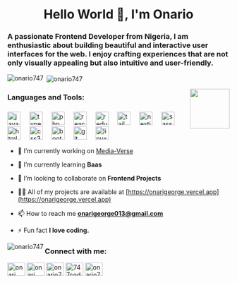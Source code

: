 <h1 align="center">Hello World 👋, I'm Onario</h1>
<h3 align="left">A passionate Frontend Developer from Nigeria, I am enthusiastic about building beautiful and interactive user interfaces for the web. I enjoy crafting experiences that are not only visually appealing but also intuitive and user-friendly.</h3>

<p><img align="left" src="https://github-readme-stats.vercel.app/api/top-langs?username=onario747&show_icons=true&theme=cobalt&locale=en&layout=compact" alt="onario747" /></p>

<p>&nbsp;<img align="center" src="https://github-readme-stats.vercel.app/api?username=onario747&show_icons=true&theme=cobalt&locale=en" alt="onario747" /></p>

<img align="right" height="90" src="https://media.giphy.com/media/v1.Y2lkPTc5MGI3NjExNTE3dXkybDdyODhwOTZmZWR5ZDRtc291aXExeDM5MzBmMTlvNzBzaSZlcD12MV9pbnRlcm5hbF9naWZfYnlfaWQmY3Q9Zw/jTNG3RF6EwbkpD4LZx/giphy.gif"  />
<h3 align="bottom">Languages and Tools:</h3>

###

<div align="left">
  <img src="https://cdn.jsdelivr.net/gh/devicons/devicon/icons/javascript/javascript-original.svg" height="30" alt="javascript logo"  />
  <img width="12" />
  <img src="https://cdn.jsdelivr.net/gh/devicons/devicon/icons/typescript/typescript-original.svg" height="30" alt="typescript logo"  />
  <img width="12" />
  <img src="https://cdn.jsdelivr.net/gh/devicons/devicon/icons/php/php-original.svg" height="30" alt="php logo"  />
  <img width="12" />
  <img src="https://cdn.jsdelivr.net/gh/devicons/devicon/icons/react/react-original.svg" height="30" alt="react logo"  />
  <img width="12" />
  <img src="https://cdn.jsdelivr.net/gh/devicons/devicon/icons/redux/redux-original.svg" height="30" alt="redux logo"  />
  <img width="12" />
  <img src="https://skillicons.dev/icons?i=tailwind" height="30" alt="tailwindcss logo"  />
  <img width="12" />
  <img src="https://skillicons.dev/icons?i=nextjs" height="30" alt="nextjs logo"  />
  <img width="12" />
  <img src="https://cdn.jsdelivr.net/gh/devicons/devicon/icons/sass/sass-original.svg" height="30" alt="sass logo"  />
  <img width="12" />
  <img src="https://cdn.jsdelivr.net/gh/devicons/devicon/icons/html5/html5-original.svg" height="30" alt="html5 logo"  />
  <img width="12" />
  <img src="https://cdn.jsdelivr.net/gh/devicons/devicon/icons/css3/css3-original.svg" height="30" alt="css3 logo"  />
  <img width="12" />
  <img src="https://cdn.jsdelivr.net/gh/devicons/devicon/icons/bootstrap/bootstrap-original.svg" height="30" alt="bootstrap logo"  />
  <img width="12" />
  <img src="https://cdn.jsdelivr.net/gh/devicons/devicon/icons/git/git-original.svg" height="30" alt="git logo"  />
  <img width="12" />
  <img src="https://cdn.jsdelivr.net/gh/devicons/devicon/icons/linux/linux-original.svg" height="30" alt="linux logo"  />
</div>

- 🔭 I’m currently working on [Media-Verse](https://media-verse-747.vercel.app)

- 🌱 I’m currently learning **Baas**

- 👯 I’m looking to collaborate on **Frontend Projects**

- 👨‍💻 All of my projects are available at [https://onarigeorge.vercel.app](https://onarigeorge.vercel.app)

- 📫 How to reach me **onarigeorge013@gmail.com**

- ⚡ Fun fact **I love coding.**

<p><img align="left" src="https://github-readme-streak-stats.herokuapp.com/?user=onario747&theme=dark" alt="onario747" /></p>


<h3 align="left">Connect with me:</h3>
<p align="left">
<a href="https://linkedin.com/in/onari george" target="blank"><img align="center" src="https://raw.githubusercontent.com/rahuldkjain/github-profile-readme-generator/master/src/images/icons/Social/linked-in-alt.svg" alt="onari george" height="30" width="40" /></a>
<a href="https://fb.com/onari george" target="blank"><img align="center" src="https://raw.githubusercontent.com/rahuldkjain/github-profile-readme-generator/master/src/images/icons/Social/facebook.svg" alt="onari george" height="30" width="40" /></a>
<a href="https://instagram.com/onario747" target="blank"><img align="center" src="https://raw.githubusercontent.com/rahuldkjain/github-profile-readme-generator/master/src/images/icons/Social/instagram.svg" alt="onario747" height="30" width="40" /></a>
<a href="https://www.youtube.com/c/747codebytes" target="blank"><img align="center" src="https://raw.githubusercontent.com/rahuldkjain/github-profile-readme-generator/master/src/images/icons/Social/youtube.svg" alt="747codebytes" height="30" width="40" /></a>
<a href="https://www.leetcode.com/onario747" target="blank"><img align="center" src="https://raw.githubusercontent.com/rahuldkjain/github-profile-readme-generator/master/src/images/icons/Social/leet-code.svg" alt="onario747" height="30" width="40" /></a>
</p>


